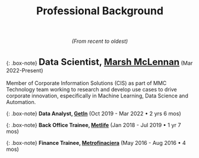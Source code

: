 <center>
<header><h1>Professional Background</h1>
</header>
<h6>(From recent to oldest)</h6>
</center>


{: .box-note}
**<span style="font-size: 1.5rem">Data Scientist, [Marsh McLennan](https://www.marshmclennan.com)</span>** <span style="font-size: .9rem">(Mar 2022-Present)</span><br/><br/>
Member of Corporate Information Solutions (CIS) as part of MMC Technology team working to research and develop use cases to drive corporate innovation, especifically in Machine Learning, Data Science and Automation. 


{: .box-note}
**Data Analyst, [GetIn](https://getin.mx)** <span style="font-size: .9rem">(Oct 2019 - Mar 2022 • 2 yrs 6 mos)</span>

{: .box-note}
**Back Office Trainee, [Metlife](https://www.metlife.com)** <span style="font-size: .9rem">(Jan 2018 - Jul 2019 • 1 yr 7 mos)</span>


{: .box-note}
**Finance Trainee, [Metrofinaciera](https://metrofinanciera.com.mx)** <span style="font-size: .9rem">(May 2016 - Aug 2016 • 4 mos)</span>
